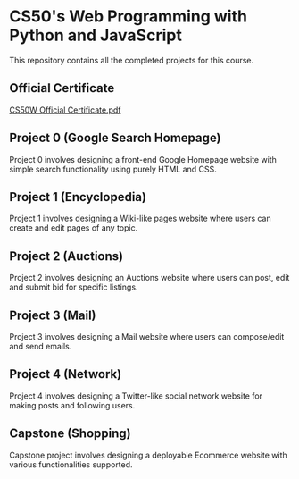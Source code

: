 # CS50's Web Programming with Python and JavaScript
This repository contains all the completed projects for this course.
 
## Official Certificate
[CS50W Official Certificate.pdf](https://github.com/JosephLimWeiJie/cs50w/files/5283553/CS50W.Official.Certificate.pdf)

## Project 0 (Google Search Homepage)
Project 0 involves designing a front-end Google Homepage website with simple search functionality using purely HTML and CSS.

## Project 1 (Encyclopedia)
Project 1 involves designing a Wiki-like pages website where users can create and edit pages of any topic.

## Project 2 (Auctions)
Project 2 involves designing an Auctions website where users can post, edit and submit bid for specific listings. 
 
## Project 3 (Mail)
Project 3 involves designing a Mail website where users can compose/edit and send emails.

## Project 4 (Network)
Project 4 involves designing a Twitter-like social network website for making posts and following users.

## Capstone (Shopping)
Capstone project involves designing a deployable Ecommerce website with various functionalities supported.
